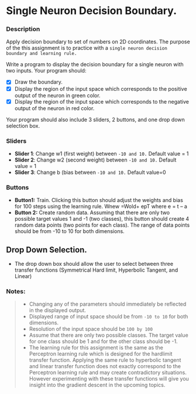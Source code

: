 # Single Neuron Decision Boundary.

### __Description__  
Apply decision boundary to set of numbers on 2D coordinates.
The purpose of the this assignment is to practice with a `single neuron decision boundary and learning rule.`
 
Write a program to display the decision boundary for a single neuron with two inputs.
Your program should:

- [x] Draw the boundary.
- [x] Display the region of the input space which corresponds to the positive output of the neuron  in green color.
- [x] Display the region of the input space which corresponds to the negative output of the neuron  in red color.

Your program should also include 3 sliders, 2 buttons, and one drop down selection box.
 
### Sliders
- __Slider 1__: Change w1 (first weight) between `-10 and 10.` Default value = 1
- __Slider 2__: Change w2 (second weight) between `-10 and 10.` Default value = 1
- __Slider 3__: Change b (bias between `-10 and 10.` Default value=0

 
### Buttons
- __Button1:__ Train. Clicking this button should adjust the weights and bias for 100 steps using the learning rule. Wnew =Wold+ epT  where  e = t – a
- __Button 2:__ Create random data. Assuming that there are only two possible target values 1 and -1 (two classes), this button should create 4 random data points (two points for each class). The range of data points should be from -10 to 10 for both dimensions.

 
## Drop Down Selection.
- The drop down box should allow the user to select between three transfer functions (Symmetrical Hard limit, Hyperbolic Tangent, and Linear)

 
### Notes:
>   - Changing any of the parameters should immediately be reflected in the displayed output.
>   - Displayed range of input space should be from `-10 to 10` for both dimensions.
>   - Resolution of the input space should be `100 by 100`
>   - Assume that there are only two possible classes. The target value for one class should be 1 and for the other class should be -1.
>   - The learning rule for this assignment is the same as the Perceptron learning rule which is designed for the hardlimit transfer function. Applying the same rule to hyperbolic tangent and linear transfer function does not exactly correspond to the Perceptron learning rule and may create contradictory situations. However experimenting with these transfer functions will give you insight into the gradient descent in the upcoming topics.
